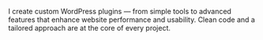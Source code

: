 I create custom WordPress plugins — from simple tools to advanced features that enhance website performance and usability. Clean code and a tailored approach are at the core of every project.
